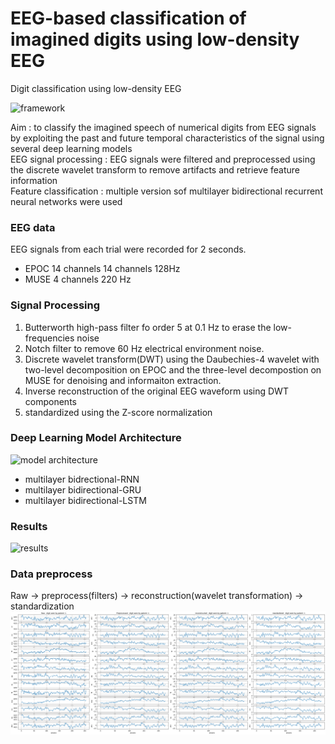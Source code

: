 # EEG-based classification of imagined digits using low-density EEG
Digit classification using low-density EEG

![framework](https://github.com/user-attachments/assets/67ebcabd-4574-4d10-aeb4-e97151581142)


Aim : to classify the imagined speech of numerical digits from EEG signals by exploiting the past and future temporal characteristics of the signal using several deep learning models  
EEG signal processing : EEG signals were filtered and preprocessed using the discrete wavelet transform to remove artifacts and retrieve feature information  
Feature classification : multiple version sof multilayer bidirectional recurrent neural networks were used

### EEG data
EEG signals from each trial were recorded for 2 seconds. 
- EPOC 14 channels 14 channels 128Hz
- MUSE 4 channels 220 Hz

### Signal Processing
1. Butterworth high-pass filter fo order 5 at 0.1 Hz to erase the low-frequencies noise
1. Notch filter to remove 60 Hz electrical environment noise.
1. Discrete wavelet transform(DWT) using the Daubechies-4 wavelet with two-level decomposition on EPOC and the three-level decompostion on MUSE for denoising and informaiton extraction. 
1. Inverse reconstruction of the original EEG waveform using DWT components
1. standardized using the Z-score normalization

### Deep Learning Model Architecture
![model architecture](https://github.com/user-attachments/assets/11afa959-51aa-44b4-be10-1d1c882d4729)
- multilayer bidrectional-RNN
- multilayer bidirectional-GRU
- multilayer bidirectional-LSTM


### Results 
![results](https://github.com/user-attachments/assets/4e9681a4-3567-4a79-81b3-cc0d7d1e24e6)


### Data preprocess
Raw -> preprocess(filters) -> reconstruction(wavelet transformation) -> standardization
![raw](plot/3_plot.png)

